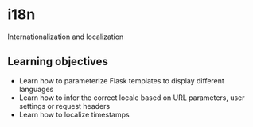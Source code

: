 # i18n

Internationalization and localization

## Learning objectives

- Learn how to parameterize Flask templates to display different languages
- Learn how to infer the correct locale based on URL parameters, user settings or request headers
- Learn how to localize timestamps
